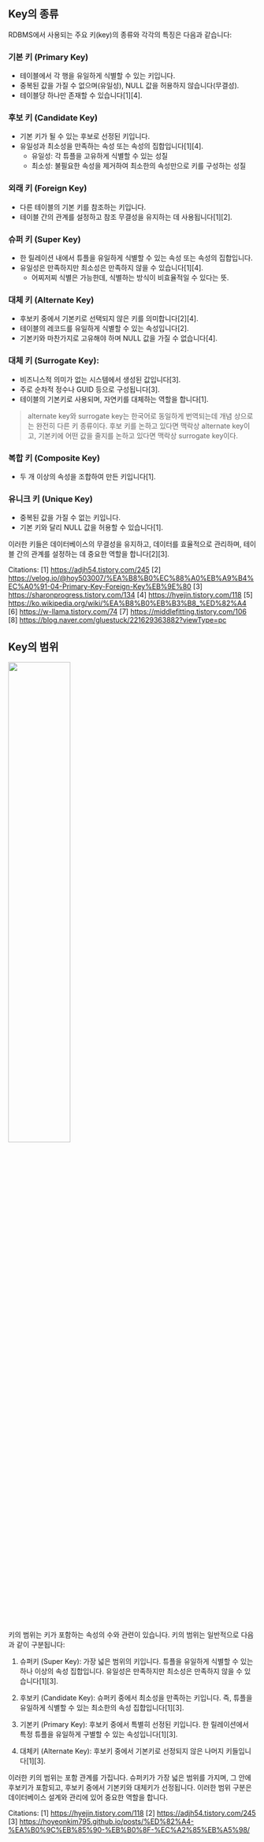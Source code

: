## Key의 종류

RDBMS에서 사용되는 주요 키(key)의 종류와 각각의 특징은 다음과 같습니다:

### 기본 키 (Primary Key)
- 테이블에서 각 행을 유일하게 식별할 수 있는 키입니다.
- 중복된 값을 가질 수 없으며(유일성), NULL 값을 허용하지 않습니다(무결성).
- 테이블당 하나만 존재할 수 있습니다[1][4].

### 후보 키 (Candidate Key)
- 기본 키가 될 수 있는 후보로 선정된 키입니다.
- 유일성과 최소성을 만족하는 속성 또는 속성의 집합입니다[1][4].
  - 유일성: 각 튜플을 고유하게 식별할 수 있는 성질
  - 최소성: 불필요한 속성을 제거하여 최소한의 속성만으로 키를 구성하는 성질

### 외래 키 (Foreign Key)
- 다른 테이블의 기본 키를 참조하는 키입니다.
- 테이블 간의 관계를 설정하고 참조 무결성을 유지하는 데 사용됩니다[1][2].

### 슈퍼 키 (Super Key)
- 한 릴레이션 내에서 튜플을 유일하게 식별할 수 있는 속성 또는 속성의 집합입니다.
- 유일성은 만족하지만 최소성은 만족하지 않을 수 있습니다[1][4].
  - 어찌저찌 식별은 가능한데, 식별하는 방식이 비효율적일 수 있다는 뜻.

### 대체 키 (Alternate Key)
- 후보키 중에서 기본키로 선택되지 않은 키를 의미합니다[2][4].
- 테이블의 레코드를 유일하게 식별할 수 있는 속성입니다[2].
- 기본키와 마찬가지로 고유해야 하며 NULL 값을 가질 수 없습니다[4].

### 대체 키 (Surrogate Key):  
- 비즈니스적 의미가 없는 시스템에서 생성된 값입니다[3].
- 주로 순차적 정수나 GUID 등으로 구성됩니다[3].
- 테이블의 기본키로 사용되며, 자연키를 대체하는 역할을 합니다[1].

> alternate key와 surrogate key는 한국어로 동일하게 번역되는데 개념 상으로는 완전히 다른 키 종류이다. 후보 키를 논하고 있다면 맥락상 alternate key이고, 기본키에 어떤 값을 줄지를 논하고 있다면 맥락상 surrogate key이다.

### 복합 키 (Composite Key)
- 두 개 이상의 속성을 조합하여 만든 키입니다[1].

### 유니크 키 (Unique Key)
- 중복된 값을 가질 수 없는 키입니다.
- 기본 키와 달리 NULL 값을 허용할 수 있습니다[1].

이러한 키들은 데이터베이스의 무결성을 유지하고, 데이터를 효율적으로 관리하며, 테이블 간의 관계를 설정하는 데 중요한 역할을 합니다[2][3].

Citations:
[1] https://adjh54.tistory.com/245
[2] https://velog.io/@hoy503007/%EA%B8%B0%EC%88%A0%EB%A9%B4%EC%A0%91-04-Primary-Key-Foreign-Key%EB%9E%80
[3] https://sharonprogress.tistory.com/134
[4] https://hyejin.tistory.com/118
[5] https://ko.wikipedia.org/wiki/%EA%B8%B0%EB%B3%B8_%ED%82%A4
[6] https://w-llama.tistory.com/74
[7] https://middlefitting.tistory.com/106
[8] https://blog.naver.com/gluestuck/221629363882?viewType=pc

## Key의 범위

<img src="https://blog.kakaocdn.net/dn/bnGb2K/btsdjonR7Qb/KdqqrDOPoZhB61mXKFgEA0/img.png" width="50%" height="50%"/>

키의 범위는 키가 포함하는 속성의 수와 관련이 있습니다. 키의 범위는 일반적으로 다음과 같이 구분됩니다:

1. 슈퍼키 (Super Key): 가장 넓은 범위의 키입니다. 튜플을 유일하게 식별할 수 있는 하나 이상의 속성 집합입니다. 유일성은 만족하지만 최소성은 만족하지 않을 수 있습니다[1][3].

2. 후보키 (Candidate Key): 슈퍼키 중에서 최소성을 만족하는 키입니다. 즉, 튜플을 유일하게 식별할 수 있는 최소한의 속성 집합입니다[1][3].

3. 기본키 (Primary Key): 후보키 중에서 특별히 선정된 키입니다. 한 릴레이션에서 특정 튜플을 유일하게 구별할 수 있는 속성입니다[1][3].

4. 대체키 (Alternate Key): 후보키 중에서 기본키로 선정되지 않은 나머지 키들입니다[1][3].

이러한 키의 범위는 포함 관계를 가집니다. 슈퍼키가 가장 넓은 범위를 가지며, 그 안에 후보키가 포함되고, 후보키 중에서 기본키와 대체키가 선정됩니다. 이러한 범위 구분은 데이터베이스 설계와 관리에 있어 중요한 역할을 합니다.

Citations:
[1] https://hyejin.tistory.com/118
[2] https://adjh54.tistory.com/245
[3] https://hoyeonkim795.github.io/posts/%ED%82%A4-%EA%B0%9C%EB%85%90-%EB%B0%8F-%EC%A2%85%EB%A5%98/
